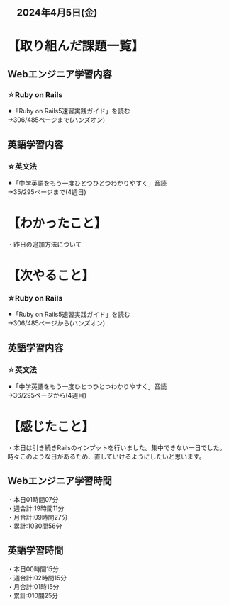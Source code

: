 ## 　2024年4月5日(金)
# 【取り組んだ課題一覧】
## Webエンジニア学習内容
### ☆Ruby on Rails
⚫︎「Ruby on Rails5速習実践ガイド」を読む<br>
→306/485ページまで(ハンズオン)<br>
## 英語学習内容
### ☆英文法
⚫︎「中学英語をもう一度ひとつひとつわかりやすく」音読<br>
→35/295ページまで(4週目)<br>
# 【わかったこと】
・昨日の追加方法について<br>
# 【次やること】
### ☆Ruby on Rails
⚫︎「Ruby on Rails5速習実践ガイド」を読む<br>
→306/485ページから(ハンズオン)<br>
## 英語学習内容
### ☆英文法
⚫︎「中学英語をもう一度ひとつひとつわかりやすく」音読<br>
→36/295ページから(4週目)<br>
# 【感じたこと】
・本日は引き続きRailsのインプットを行いました。集中できない一日でした。時々このような日があるため、直していけるようにしたいと思います。<br>
## Webエンジニア学習時間
・本日01時間07分<br>
・週合計:19時間11分<br>
・月合計:09時間27分<br>
・累計:1030間56分<br>
## 英語学習時間
・本日00時間15分<br>
・週合計:02時間15分<br>
・月合計:01時15分<br>
・累計:010間25分<br>
